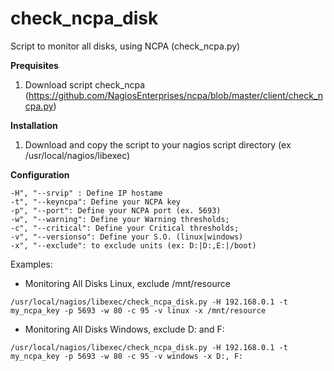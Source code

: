 # check_ncpa_disk
Script to monitor all disks, using NCPA (check_ncpa.py)

**Prequisites**

1. Download script check_ncpa (https://github.com/NagiosEnterprises/ncpa/blob/master/client/check_ncpa.py)

**Installation**

1. Download and copy the script to your nagios script directory (ex /usr/local/nagios/libexec)


**Configuration**

	-H", "--srvip" : Define IP hostame
    -t", "--keyncpa": Define your NCPA key
    -p", "--port": Define your NCPA port (ex. 5693)
    -w", "--warning": Define your Warning thresholds;
    -c", "--critical": Define your Critical thresholds;
    -v", "--versionso": Define your S.O. (linux|windows)
    -x", "--exclude": to exclude units (ex: D:|D:,E:|/boot) 

Examples:

- Monitoring All Disks Linux, exclude /mnt/resource
```
/usr/local/nagios/libexec/check_ncpa_disk.py -H 192.168.0.1 -t my_ncpa_key -p 5693 -w 80 -c 95 -v linux -x /mnt/resource
```

- Monitoring All Disks Windows, exclude D: and F:
```
/usr/local/nagios/libexec/check_ncpa_disk.py -H 192.168.0.1 -t my_ncpa_key -p 5693 -w 80 -c 95 -v windows -x D:, F:
```
